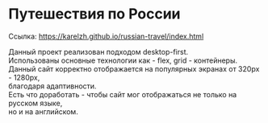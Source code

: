 # Путешествия по России  

Ссылка: https://karelzh.github.io/russian-travel/index.html

Данный проект реализован подходом desktop-first.  
Использованы основные технологии как - flex, grid - контейнеры.  
Данный сайт корректно отображается на популярных экранах от 320px - 1280px,  
благодаря адаптивности.  
Есть что доработать - чтобы сайт мог отображаться не только на русском языке,  
но и на английском.  


  